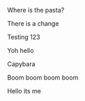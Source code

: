 Where is the pasta?

There is a change

Testing 123

Yoh hello 

Capybara

Boom boom boom boom 

Hello its me
